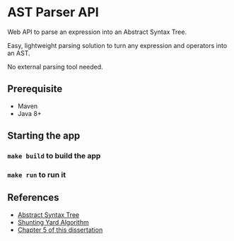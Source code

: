 # AST Parser API
Web API to parse an expression into an Abstract Syntax Tree.

Easy, lightweight parsing solution to turn any expression and operators into an AST.

No external parsing tool needed.

## Prerequisite

- Maven 
- Java 8+ 

## Starting the app 

### `make build` to build the app

### `make run` to run it

## References

- [Abstract Syntax Tree](https://en.wikipedia.org/wiki/Abstract_syntax_tree)
- [Shunting Yard Algorithm](https://en.wikipedia.org/wiki/Shunting-yard_algorithm)
- [Chapter 5 of this dissertation](https://kooixiuhong.com/projects/assets/otherAssets/Dissertation.pdf)
